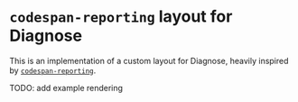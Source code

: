 # `codespan-reporting` layout for Diagnose

This is an implementation of a custom layout for Diagnose, heavily inspired by [`codespan-reporting`](https://github.com/brendanzab/codespan).

TODO: add example rendering
